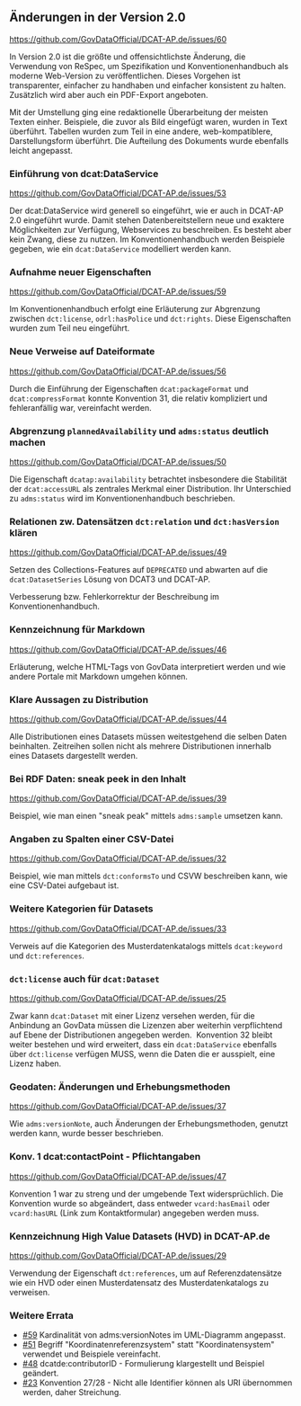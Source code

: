 ## Änderungen in der Version 2.0
https://github.com/GovDataOfficial/DCAT-AP.de/issues/60

In Version 2.0 ist die größte und offensichtlichste Änderung, die Verwendung von ReSpec, um Spezifikation und Konventionenhandbuch als moderne Web-Version zu veröffentlichen. Dieses Vorgehen ist transparenter, einfacher zu handhaben und einfacher konsistent zu halten.​ Zusätzlich wird aber auch ein PDF-Export angeboten.​

Mit der Umstellung ging eine redaktionelle Überarbeitung der meisten Texten einher. Beispiele, die zuvor als Bild eingefügt waren, wurden in Text überführt. Tabellen wurden zum Teil in eine andere, web-kompatiblere, Darstellungsform überführt. Die Aufteilung des Dokuments wurde ebenfalls leicht angepasst.


### Einführung von dcat:DataService​
https://github.com/GovDataOfficial/DCAT-AP.de/issues/53

Der dcat:DataService wird generell so eingeführt, wie er auch in DCAT-AP 2.0 eingeführt wurde. Damit stehen Datenbereitstellern neue und exaktere Möglichkeiten zur Verfügung, Webservices zu beschreiben. Es besteht aber kein Zwang, diese zu nutzen.​
Im Konventionenhandbuch werden Beispiele gegeben, wie ein `dcat:DataService` modelliert werden kann.

### Aufnahme neuer Eigenschaften
https://github.com/GovDataOfficial/DCAT-AP.de/issues/59

Im Konventionenhandbuch erfolgt eine Erläuterung zur Abgrenzung zwischen `dct:license`, `odrl:hasPolice` und `dct:rights`.
Diese Eigenschaften wurden zum Teil neu eingeführt.

### Neue Verweise auf Dateiformate
https://github.com/GovDataOfficial/DCAT-AP.de/issues/56

Durch die Einführung der Eigenschaften `dcat:packageFormat` und `dcat:compressFormat` konnte Konvention 31, die relativ kompliziert und fehleranfällig war, vereinfacht werden.

### Abgrenzung `plannedAvailability` und `adms:status` deutlich machen
https://github.com/GovDataOfficial/DCAT-AP.de/issues/50

Die Eigenschaft `dcatap:availability` betrachtet insbesondere die Stabilität der `dcat:accessURL` als zentrales Merkmal einer Distribution. Ihr Unterschied zu `adms:status` wird im Konventionenhandbuch beschrieben.

### Relationen zw. Datensätzen `dct:relation` und `dct:hasVersion` klären​
https://github.com/GovDataOfficial/DCAT-AP.de/issues/49

Setzen des Collections-Features auf `DEPRECATED` und abwarten auf die `dcat:DatasetSeries` Lösung von DCAT3 und DCAT-AP. ​

Verbesserung bzw. Fehlerkorrektur der Beschreibung im Konventionenhandbuch.

### Kennzeichnung für Markdown
https://github.com/GovDataOfficial/DCAT-AP.de/issues/46

Erläuterung, welche HTML-Tags von GovData interpretiert werden und wie andere Portale mit Markdown umgehen können.

### Klare Aussagen zu Distribution
https://github.com/GovDataOfficial/DCAT-AP.de/issues/44

Alle Distributionen eines Datasets müssen weitestgehend die selben Daten beinhalten. Zeitreihen sollen nicht als mehrere Distributionen innerhalb eines Datasets dargestellt werden. 

### Bei RDF Daten: sneak peek in den Inhalt
https://github.com/GovDataOfficial/DCAT-AP.de/issues/39

Beispiel, wie man einen "sneak peak" mittels `adms:sample` umsetzen kann.

### Angaben zu Spalten einer CSV-Datei​
https://github.com/GovDataOfficial/DCAT-AP.de/issues/32

Beispiel, wie man mittels `dct:conformsTo` und CSVW beschreiben kann, wie eine CSV-Datei aufgebaut ist.

### Weitere Kategorien für Datasets
https://github.com/GovDataOfficial/DCAT-AP.de/issues/33

Verweis auf die Kategorien des Musterdatenkatalogs mittels `dcat:keyword` und `dct:references`.

### `dct:license` auch für `dcat:Dataset`
https://github.com/GovDataOfficial/DCAT-AP.de/issues/25

Zwar kann `dcat:Dataset` mit einer Lizenz versehen werden, für die Anbindung an GovData müssen die Lizenzen aber weiterhin verpflichtend auf Ebene der Distributionen angegeben werden. ​
Konvention 32 bleibt weiter bestehen und wird erweitert, dass ein `dcat:DataService` ebenfalls über `dct:license` verfügen MUSS, wenn die Daten die er ausspielt, eine Lizenz haben. 

### Geodaten: Änderungen und Erhebungsmethoden
https://github.com/GovDataOfficial/DCAT-AP.de/issues/37

Wie `adms:versionNote`, auch Änderungen der Erhebungsmethoden, genutzt werden kann, wurde besser beschrieben.

### Konv. 1 dcat:contactPoint - Pflichtangaben
https://github.com/GovDataOfficial/DCAT-AP.de/issues/47

Konvention 1 war zu streng und der umgebende Text widersprüchlich. Die Konvention wurde so abgeändert, dass entweder `vcard:hasEmail` oder `vcard:hasURL` (Link zum Kontaktformular) angegeben werden muss.​

### Kennzeichnung High Value Datasets (HVD) in DCAT-AP.de​
https://github.com/GovDataOfficial/DCAT-AP.de/issues/29

Verwendung der Eigenschaft `dct:references`, um auf Referenzdatensätze wie ein HVD oder einen Musterdatensatz des Musterdatenkatalogs zu verweisen.​

### Weitere Errata
 - [#59](https://github.com/GovDataOfficial/DCAT-AP.de/issues/59) Kardinalität von adms:versionNotes im UML-Diagramm​ angepasst.
 - [#51](https://github.com/GovDataOfficial/DCAT-AP.de/issues/51) Begriff "Koordinatenreferenzsystem" statt "Koordinatensystem" verwendet und Beispiele vereinfacht.
 - [#48](https://github.com/GovDataOfficial/DCAT-AP.de/issues/48) dcatde:contributorID - Formulierung klargestellt und Beispiel geändert.
 - [#23](https://github.com/GovDataOfficial/DCAT-AP.de/issues/23) Konvention 27/28 - Nicht alle Identifier können als URI übernommen werden, daher Streichung.
